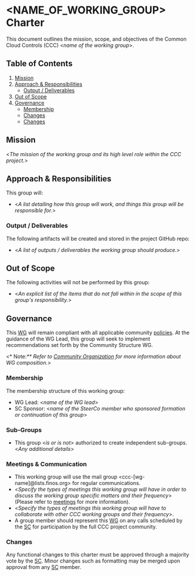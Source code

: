 # <NAME_OF_WORKING_GROUP> Charter

This document outlines the mission, scope, and objectives of the Common Cloud Controls (CCC) <_name of the working group_>.

## Table of Contents

1. [Mission](#mission)
2. [Approach & Responsibilities](#approach--responsibilities)
   - [Output / Deliverables](#output--deliverables)
3. [Out of Scope](#out-of-scope)
4. [Governance](#governance)
   - [Membership](#membership)
   - [Changes](#changes)
   - [Changes](#changes)

## Mission

<_The mission of the working group and its high level role within the CCC project._>

## Approach & Responsibilities

This group will:

- <_A list detailing how this group will work, and things this group will be responsible for._>

### Output / Deliverables

The following artifacts will be created and stored in the project GitHub repo:

- <_A list of outputs / deliverables the working group should produce._>

## Out of Scope

The following activities will not be performed by this group:

- <_An explicit list of the items that do not fall within in the scope of this group's responsibility._>

## Governance

This [WG] will remain compliant with all applicable community [policies]. At the guidance of the WG Lead, this group will seek to implement recommendations set forth by the Community Structure WG.

<!-- markdownlint-disable MD037 -->

<\* Note:_\*\* Refer to [Community Organization](../recommendations/community-organisation.md#roles-definition-for-a-working-group) for more information about WG composition._>

<!-- markdownlint-enable MD037 -->

### Membership

The membership structure of this working group:

- WG Lead: <_name of the WG lead_>
- SC Sponsor: <_name of the SteerCo member who sponsored formation or continuation of this group_>

### Sub-Groups

- This group <_is or is not_> authorized to create independent sub-groups. <_Any additional details_>

### Meetings & Communication

- This working group will use the mail group <ccc-[wg-name]@lists.finos.org> for regular communications.
- <_Specify the types of meetings this working group will have in order to discuss the working group specific matters and their frequency_> (Please refer to [meetings](../recommendations/communication.md#meetings) for more information).
- <_Specify the types of meetings this working group will have to collaborate with other CCC working groups and their frequency_>.
- A group member should represent this [WG] on any calls scheduled by the [SC] for participation by the full CCC project community.

### Changes

Any functional changes to this charter must be approved through a majority vote by the [SC]. Minor changes such as formatting may be merged upon approval from any [SC] member.

[WG]: ../../community-groups.md#working-groups
[SC]: ../../community-groups.md#steering-committee
[policies]: ../../community-policies/README.md
